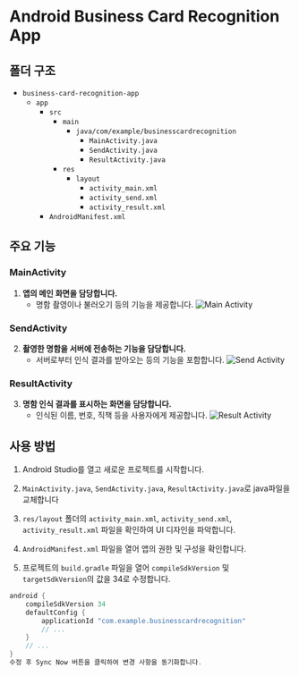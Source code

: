# Android Business Card Recognition App

## 폴더 구조

- `business-card-recognition-app`
  - `app`
    - `src`
      - `main`
        - `java/com/example/businesscardrecognition`
          - `MainActivity.java`
          - `SendActivity.java`
          - `ResultActivity.java`
      - `res`
        - `layout`
          - `activity_main.xml`
          - `activity_send.xml`
          - `activity_result.xml`
    - `AndroidManifest.xml`

## 주요 기능

### MainActivity

1. **앱의 메인 화면을 담당합니다.**
   - 명함 촬영이나 불러오기 등의 기능을 제공합니다.
   ![Main Activity](https://private-user-images.githubusercontent.com/80662965/291809500-15102512-a3de-43ec-9878-d240ae1f6906.jpg?jwt=...)

### SendActivity

2. **촬영한 명함을 서버에 전송하는 기능을 담당합니다.**
   - 서버로부터 인식 결과를 받아오는 등의 기능을 포함합니다.
   ![Send Activity](https://private-user-images.githubusercontent.com/80662965/291809497-9d28271f-c23a-4a44-9a85-71f9f82052e6.jpg?jwt=...)

### ResultActivity

3. **명함 인식 결과를 표시하는 화면을 담당합니다.**
   - 인식된 이름, 번호, 직책 등을 사용자에게 제공합니다.
   ![Result Activity](https://private-user-images.githubusercontent.com/80662965/291809494-1a2eb804-92fa-41e8-9dad-ffcdf70e2608.jpg?jwt=...)

## 사용 방법

1. Android Studio를 열고 새로운 프로젝트를 시작합니다.

2. `MainActivity.java`, `SendActivity.java`, `ResultActivity.java`로 java파일을 교체합니다

3. `res/layout` 폴더의 `activity_main.xml`, `activity_send.xml`, `activity_result.xml` 파일을 확인하여 UI 디자인을 파악합니다.

4. `AndroidManifest.xml` 파일을 열어 앱의 권한 및 구성을 확인합니다.

5. 프로젝트의 `build.gradle` 파일을 열어 `compileSdkVersion` 및 `targetSdkVersion`의 값을 34로 수정합니다.

```gradle
android {
    compileSdkVersion 34
    defaultConfig {
        applicationId "com.example.businesscardrecognition"
        // ...
    }
    // ...
}
수정 후 Sync Now 버튼을 클릭하여 변경 사항을 동기화합니다.
